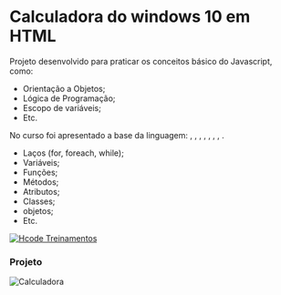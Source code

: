 # Calculadora do windows 10 em HTML



Projeto desenvolvido para praticar os conceitos básico do Javascript, como: 

<ul>
<li>Orientação a Objetos;</li>
<li>Lógica de Programação;</li>
<li>Escopo de variáveis;</li>
<li>Etc.</li>
</ul>

No curso foi apresentado a base da linguagem: , , , , , , , .

<ul>
<li>Laços (for, foreach, while);</li>
<li>Variáveis;</li>
<li>Funções;</li>
<li>Métodos;</li>
  <li>Atributos;</li>
  <li>Classes;</li>
  <li>objetos;</li>
  <li>Etc.</li>
</ul>

[![Hcode Treinamentos](https://www.hcode.com.br/res/img/hcode-200x100.png)](https://www.hcode.com.br)

### Projeto
![Calculadora](https://firebasestorage.googleapis.com/v0/b/hcode-com-br.appspot.com/o/calculadora-hcode-win.png?alt=media&token=218a8f2a-b800-4d03-92e8-9e493a4e949f)
